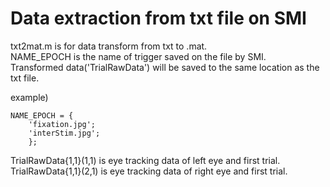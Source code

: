 # Data extraction from txt file on SMI 

txt2mat.m is for data transform from txt to .mat.   
NAME_EPOCH is the name of trigger saved on the file by SMI.  
Transformed data('TrialRawData') will be saved to the same location as the txt file.

example)
```
NAME_EPOCH = {
    'fixation.jpg';
    'interStim.jpg';
    };
```
TrialRawData{1,1}(1,1) is eye tracking data of left eye and first trial.  
TrialRawData{1,1}(2,1) is eye tracking data of right eye and first trial.  

    

